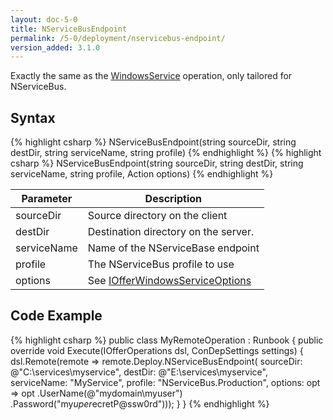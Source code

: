 ```yaml
---
layout: doc-5-0
title: NServiceBusEndpoint
permalink: /5-0/deployment/nservicebus-endpoint/
version_added: 3.1.0
---
```


Exactly the same as the [WindowsService](../windows-service/) operation, only tailored for NServiceBus.

## Syntax

{% highlight csharp %}
NServiceBusEndpoint(string sourceDir, string destDir, string serviceName, string profile)
{% endhighlight %}
{% highlight csharp %}
NServiceBusEndpoint(string sourceDir, string destDir, string serviceName, string profile, Action<IOfferWindowsServiceOptions> options)
{% endhighlight %}

<table>
	<thead>
		<tr>
			<th>Parameter</th>
			<th>Description</th>
		</tr>
	</thead>
	<tbody>
		<tr>
			<td>sourceDir</td>
			<td>Source directory on the client</td>
		</tr>
		<tr>
			<td>destDir</td>
			<td>Destination directory on the server.</td>
		</tr>
		<tr>
			<td>serviceName</td>
			<td>Name of the NServiceBase endpoint</td>
		</tr>
		<tr>
			<td>profile</td>
			<td>The NServiceBus profile to use</td>
		</tr>
		<tr>
			<td>options</td>
			<td>See <a href="../../options/IOfferWindowsServiceOptions/">IOfferWindowsServiceOptions</a></td>
		</tr>
	</tbody>
</table>

## Code Example

{% highlight csharp %}
public class MyRemoteOperation : Runbook
{
    public override void Execute(IOfferOperations dsl, ConDepSettings settings)
    {
        dsl.Remote(remote => remote.Deploy.NServiceBusEndpoint(
            sourceDir: @"C:\services\myservice",
            destDir: @"E:\services\myservice",
            serviceName: "MyService",
            profile: "NServiceBus.Production",
            options: opt => opt
                .UserName(@"mydomain\myuser")
                .Password("my$uper$ecretP@ssw0rd")));
    }
}
{% endhighlight %}
